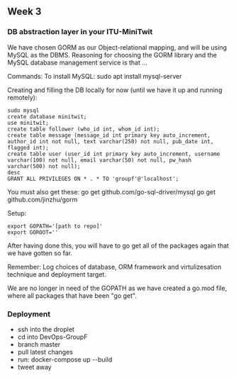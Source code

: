 ## Week 3

### DB abstraction layer in your ITU-MiniTwit
We have chosen GORM as our Object-relational mapping, and will be using MySQL as the DBMS.
Reasoning for choosing the GORM library and the MySQL database management service is that ...

Commands:
To install MySQL: sudo apt install mysql-server

Creating and filling the DB locally for now (until we have it up and running remotely):
```
sudo mysql
create database minitwit;
use minitwit;
create table follower (who_id int, whom_id int);
create table message (message_id int primary key auto_increment, author_id int not null, text varchar(250) not null, pub_date int, flagged int);
create table user (user_id int primary key auto_increment, username varchar(100) not null, email varchar(50) not null, pw_hash varchar(500) not null);
desc 
GRANT ALL PRIVILEGES ON * . * TO 'groupf'@'localhost';
```

You must also get these:
go get github.com/go-sql-driver/mysql
go get github.com/jinzhu/gorm

Setup:
```
export GOPATH='[path to repo]'
export GOROOT=''
```

After having done this, you will have to go get all of the packages again that we have gotten so far. 

Remember: Log choices of database, ORM framework and virtulizesation technique and deployment target. 

We are no longer in need of the GOPATH as we have created a go.mod file, where all packages that have been "go get". 

### Deployment
- ssh into the droplet
- cd into DevOps-GroupF
- branch master
- pull latest changes
- run: docker-compose up --build
- tweet away
